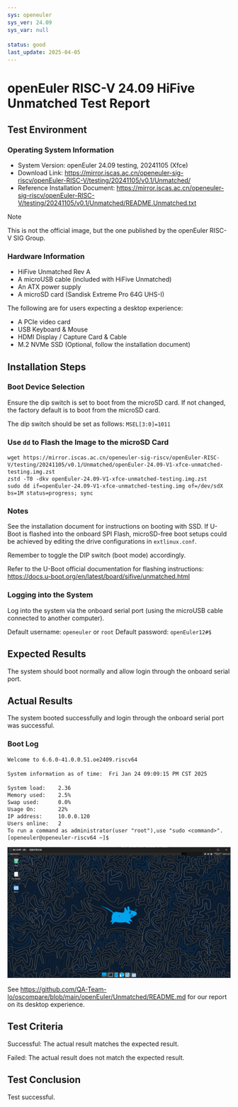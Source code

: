 ```yaml
---
sys: openeuler
sys_ver: 24.09
sys_var: null

status: good
last_update: 2025-04-05
---
```


# openEuler RISC-V 24.09 HiFive Unmatched Test Report

## Test Environment

### Operating System Information

- System Version: openEuler 24.09 testing, 20241105 (Xfce)
- Download Link: https://mirror.iscas.ac.cn/openeuler-sig-riscv/openEuler-RISC-V/testing/20241105/v0.1/Unmatched/
- Reference Installation Document: https://mirror.iscas.ac.cn/openeuler-sig-riscv/openEuler-RISC-V/testing/20241105/v0.1/Unmatched/README.Unmatched.txt

> [!NOTE]
> This is not the official image, but the one published by the openEuler RISC-V SIG Group.

### Hardware Information

- HiFive Unmatched Rev A
- A microUSB cable (included with HiFive Unmatched)
- An ATX power supply
- A microSD card (Sandisk Extreme Pro 64G UHS-I)

The following are for users expecting a desktop experience:
- A PCIe video card
- USB Keyboard & Mouse
- HDMI Display / Capture Card & Cable
- M.2 NVMe SSD (Optional, follow the installation document)

## Installation Steps

### Boot Device Selection

Ensure the dip switch is set to boot from the microSD card. If not changed, the factory default is to boot from the microSD card.

The dip switch should be set as follows: `MSEL[3:0]=1011`

### Use `dd` to Flash the Image to the microSD Card

```shell
wget https://mirror.iscas.ac.cn/openeuler-sig-riscv/openEuler-RISC-V/testing/20241105/v0.1/Unmatched/openEuler-24.09-V1-xfce-unmatched-testing.img.zst
zstd -T0 -dkv openEuler-24.09-V1-xfce-unmatched-testing.img.zst
sudo dd if=openEuler-24.09-V1-xfce-unmatched-testing.img of=/dev/sdX bs=1M status=progress; sync
```

### Notes

See the installation document for instructions on booting with SSD. If U-Boot is flashed into the onboard SPI Flash, microSD-free boot setups could be achieved by editing the drive configurations in `extlinux.conf`.

Remember to toggle the DIP switch (boot mode) accordingly.

Refer to the U-Boot official documentation for flashing instructions: https://docs.u-boot.org/en/latest/board/sifive/unmatched.html

### Logging into the System

Log into the system via the onboard serial port (using the microUSB cable connected to another computer).

Default username: `openeuler` or `root`
Default password: `openEuler12#$`

## Expected Results

The system should boot normally and allow login through the onboard serial port.

## Actual Results

The system booted successfully and login through the onboard serial port was successful.

### Boot Log

```log
Welcome to 6.6.0-41.0.0.51.oe2409.riscv64

System information as of time:  Fri Jan 24 09:09:15 PM CST 2025

System load:    2.36
Memory used:    2.5%
Swap used:      0.0%
Usage On:       22%
IP address:     10.0.0.120
Users online:   2
To run a command as administrator(user "root"),use "sudo <command>".
[openeuler@openeuler-riscv64 ~]$
```

![](image/2025-01-24-21-44-34.png)

See https://github.com/QA-Team-lo/oscompare/blob/main/openEuler/Unmatched/README.md for our report on its desktop experience.

## Test Criteria

Successful: The actual result matches the expected result.

Failed: The actual result does not match the expected result.

## Test Conclusion

Test successful.
